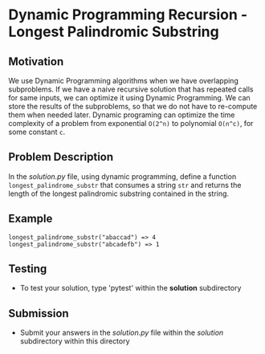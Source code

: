 # Dynamic Programming Recursion - Longest Palindromic Substring

## Motivation
We use Dynamic Programming algorithms when we have overlapping subproblems. If we have a naive recursive solution that has repeated calls for same inputs, we can optimize it using Dynamic Programming. We can store the results of the subproblems, so that we do not have to re-compute them when needed later.
Dynamic programing can optimize the time complexity of a problem from exponential `O(2^n)` to polynomial `O(n^c)`, for some constant `c`.

## Problem Description
In the *solution.py* file, using dynamic programming, define a function `longest_palindrome_substr` that consumes a string `str` and returns the length of the longest palindromic substring contained in the string.  

## Example
```
longest_palindrome_substr("abaccad") => 4
longest_palindrome_substr("abcadefb") => 1
```

## Testing
* To test your solution, type 'pytest' within the **solution** subdirectory

## Submission
* Submit your answers in the *solution.py* file within the *solution* subdirectory within this directory